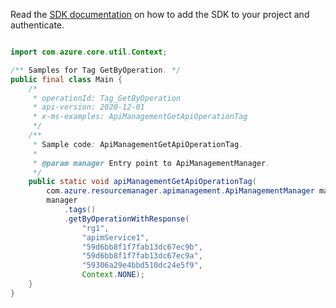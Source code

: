 Read the [SDK documentation](https://github.com/Azure/azure-sdk-for-java/blob/azure-resourcemanager-apimanagement_1.0.0-beta.2/sdk/apimanagement/azure-resourcemanager-apimanagement/README.md) on how to add the SDK to your project and authenticate.

```java

import com.azure.core.util.Context;

/** Samples for Tag GetByOperation. */
public final class Main {
    /*
     * operationId: Tag_GetByOperation
     * api-version: 2020-12-01
     * x-ms-examples: ApiManagementGetApiOperationTag
     */
    /**
     * Sample code: ApiManagementGetApiOperationTag.
     *
     * @param manager Entry point to ApiManagementManager.
     */
    public static void apiManagementGetApiOperationTag(
        com.azure.resourcemanager.apimanagement.ApiManagementManager manager) {
        manager
            .tags()
            .getByOperationWithResponse(
                "rg1",
                "apimService1",
                "59d6bb8f1f7fab13dc67ec9b",
                "59d6bb8f1f7fab13dc67ec9a",
                "59306a29e4bbd510dc24e5f9",
                Context.NONE);
    }
}
```
